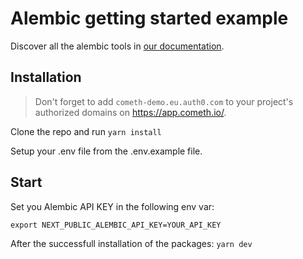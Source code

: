# Alembic getting started example

Discover all the alembic tools in [our documentation](https://docs.alembic.tech/).

## Installation

> Don't forget to add `cometh-demo.eu.auth0.com` to your project's authorized domains on https://app.cometh.io/.

Clone the repo and run `yarn install`

Setup your .env file from the .env.example file.

## Start

Set you Alembic API KEY in the following env var:

```
export NEXT_PUBLIC_ALEMBIC_API_KEY=YOUR_API_KEY
```

After the successfull installation of the packages: `yarn dev`
